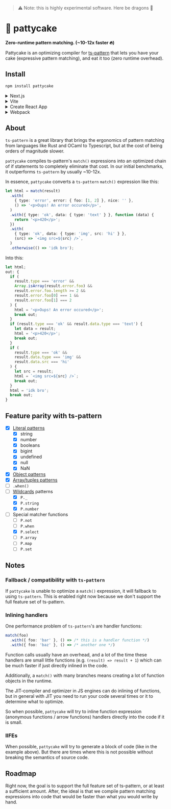> ⚠️ Note: this is highly experimental software. Here be dragons 🐉

# 🎂 pattycake

**Zero-runtime pattern matching. (~10-12x faster 🔥)**

Pattycake is an optimizing compiler for [ts-pattern](https://github.com/gvergnaud/ts-pattern) that lets you have your cake (expressive pattern matching), and eat it too (zero runtime overhead).

## Install

```bash
npm install pattycake
```

<details>
  <summary>Next.js</summary>

```js
// next.config.js
const pattycake = require('pattycake');

module.exports = pattycake.next({
  // your next.js config
});
```

</details>

<details>
  <summary>Vite</summary>

```js
// vite.config.js
import { defineConfig } from 'vite';
import pattycake from 'pattycake';

export default defineConfig({
  plugins: [pattycake.vite()],
});
```

</details>

<details>
  <summary>Create React App</summary>

```js
const pattycake = require('pattycake');

module.exports = {
  webpack: {
    plugins: { add: [pattycake.webpack()] },
  },
};
```

</details>

<details>
  <summary>Webpack</summary>

```js
const pattycake = require('pattycake');

module.exports = {
  plugins: [pattycake.webpack()],
};
```

</details>

## About

`ts-pattern` is a great library that brings the ergonomics of pattern matching from languages like Rust and OCaml to Typescript, but at the cost of being orders of magnitude slower.

`pattycake` compiles ts-pattern's `match()` expressions into an optimized chain of if statements to completely eliminate that cost. In our initial benchmarks, it outperforms `ts-pattern` by usually ~10-12x.

In essence, `pattycake` converts a `ts-pattern` `match()` expression like this:

```typescript
let html = match(result)
  .with(
    { type: 'error', error: { foo: [1, 2] }, nice: '' },
    () => '<p>Oups! An error occured</p>',
  )
  .with({ type: 'ok', data: { type: 'text' } }, function (data) {
    return '<p>420</p>';
  })
  .with(
    { type: 'ok', data: { type: 'img', src: 'hi' } },
    (src) => `<img src=${src} />`,
  )
  .otherwise(() => 'idk bro');
```

Into this:

```typescript
let html;
out: {
  if (
    result.type === 'error' &&
    Array.isArray(result.error.foo) &&
    result.error.foo.length >= 2 &&
    result.error.foo[0] === 1 &&
    result.error.foo[1] === 2
  ) {
    html = '<p>Oups! An error occured</p>';
    break out;
  }
  if (result.type === 'ok' && result.data.type === 'text') {
    let data = result;
    html = '<p>420</p>';
    break out;
  }
  if (
    result.type === 'ok' &&
    result.data.type === 'img' &&
    result.data.src === 'hi'
  ) {
    let src = result;
    html = `<img src=${src} />`;
    break out;
  }
  html = 'idk bro';
  break out;
}
```

## Feature parity with ts-pattern

- [x] [Literal patterns](https://github.com/gvergnaud/ts-pattern#literals)
  - [x] string
  - [x] number
  - [x] booleans
  - [x] bigint
  - [x] undefined
  - [x] null
  - [x] NaN
- [x] [Object patterns](https://github.com/gvergnaud/ts-pattern#objects)
- [x] [Array/tuples patterns](https://github.com/gvergnaud/ts-pattern#tuples-arrays)
- [ ] `.when()`
- [ ] [Wildcards](https://github.com/gvergnaud/ts-pattern#wildcards) patterns
  - [x] `P._`
  - [x] `P.string`
  - [x] `P.number`
- [ ] Special matcher functions
  - [ ] `P.not`
  - [ ] `P.when`
  - [x] `P.select`
  - [ ] `P.array`
  - [ ] `P.map`
  - [ ] `P.set`

## Notes

### Fallback / compatibility with `ts-pattern`

If `pattycake` is unable to optimize a `match()` expression, it will fallback to using `ts-pattern`. This is enabled right now because we don't support the full feature set of ts-pattern.

### Inlining handlers

One performance problem of `ts-pattern`'s are handler functions:

```typescript
match(foo)
  .with({ foo: 'bar' }, () => /* this is a handler function */)
  .with({ foo: 'baz' }, () => /* another one */)
```

Function calls usually have an overhead, and a lot of the time these handlers are small little functions (e.g. `(result) => result + 1`) which can be much faster if just directly inlined in the code.

Additionally, a `match()` with many branches means creating a lot of function objects in the runtime.

The JIT-compiler and optimizer in JS engines can do inlining of functions, but in general with JIT you need to run your code several times or it to determine what to optimize.

So when possible, `pattycake` will try to inline function expression (anonymous functions / arrow functions) handlers directly into the code if it is small.

### IIFEs

When possible, `pattycake` will try to generate a block of code (like in the example above). But there are times where this is not possible without breaking the semantics of source code.

## Roadmap

Right now, the goal is to support the full feature set of ts-pattern, or at least a sufficient amount. After, the ideal is
that we compile pattern matching expressions into code that would be faster than what you would write by hand.
